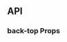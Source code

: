 ## API

### back-top Props

<field-table :data="backTopProps"/>

<script setup>
import { ref } from 'vue';

const backTopProps = ref([
  {
    name: 'visible-height',
    desc: '显示回到顶部按钮的触发滚动高度',
    type: 'number',
    value: '200',
  },
  {
    name: 'target-container',
    desc: '滚动事件的监听容器',
    type: 'string | HTMLElement',
    value: '-',
  },
  {
    name: 'easing',
    desc: '滚动动画的缓动方式，可选值参考 BTween',
    type: 'string',
    value: "'quartOut'",
  },
  {
    name: 'duration',
    desc: '滚动动画的持续时间',
    type: 'number',
    value: '200',
  },
]);
</script>
